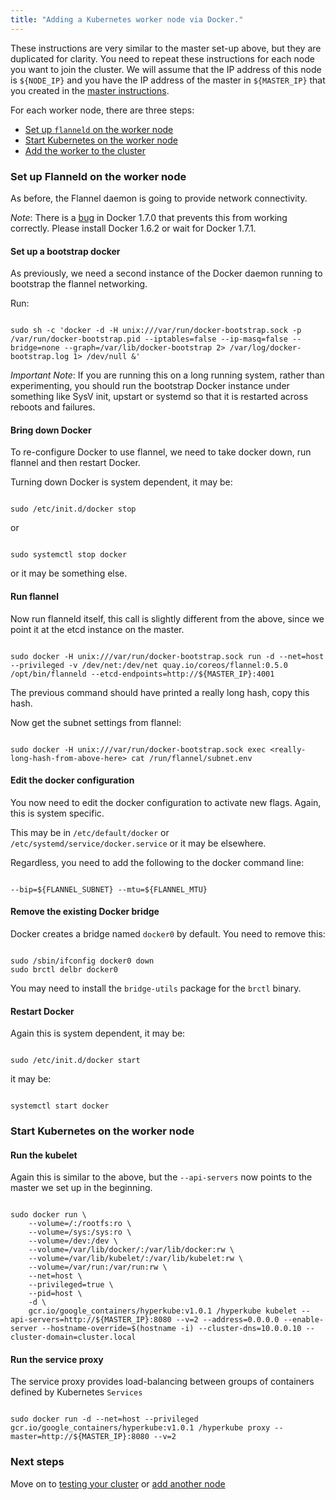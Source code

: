 ```yaml
---
title: "Adding a Kubernetes worker node via Docker."
---
```

These instructions are very similar to the master set-up above, but they are duplicated for clarity.
You need to repeat these instructions for each node you want to join the cluster.
We will assume that the IP address of this node is `${NODE_IP}` and you have the IP address of the master in `${MASTER_IP}` that you created in the [master instructions](master).

For each worker node, there are three steps:
   * [Set up `flanneld` on the worker node](#set-up-flanneld-on-the-worker-node)
   * [Start Kubernetes on the worker node](#start-kubernetes-on-the-worker-node)
   * [Add the worker to the cluster](#add-the-node-to-the-cluster)

### Set up Flanneld on the worker node

As before, the Flannel daemon is going to provide network connectivity.

_Note_:
There is a [bug](https://github.com/docker/docker/issues/14106) in Docker 1.7.0 that prevents this from working correctly.
Please install Docker 1.6.2 or wait for Docker 1.7.1.


#### Set up a bootstrap docker

As previously, we need a second instance of the Docker daemon running to bootstrap the flannel networking.

Run:

```shell

sudo sh -c 'docker -d -H unix:///var/run/docker-bootstrap.sock -p /var/run/docker-bootstrap.pid --iptables=false --ip-masq=false --bridge=none --graph=/var/lib/docker-bootstrap 2> /var/log/docker-bootstrap.log 1> /dev/null &'

```

_Important Note_:
If you are running this on a long running system, rather than experimenting, you should run the bootstrap Docker instance under something like SysV init, upstart or systemd so that it is restarted
across reboots and failures.

#### Bring down Docker

To re-configure Docker to use flannel, we need to take docker down, run flannel and then restart Docker.

Turning down Docker is system dependent, it may be:

```shell

sudo /etc/init.d/docker stop

```

or

```shell

sudo systemctl stop docker

```

or it may be something else.

#### Run flannel

Now run flanneld itself, this call is slightly different from the above, since we point it at the etcd instance on the master.

```shell

sudo docker -H unix:///var/run/docker-bootstrap.sock run -d --net=host --privileged -v /dev/net:/dev/net quay.io/coreos/flannel:0.5.0 /opt/bin/flanneld --etcd-endpoints=http://${MASTER_IP}:4001

```

The previous command should have printed a really long hash, copy this hash.

Now get the subnet settings from flannel:

```shell

sudo docker -H unix:///var/run/docker-bootstrap.sock exec <really-long-hash-from-above-here> cat /run/flannel/subnet.env

```


#### Edit the docker configuration

You now need to edit the docker configuration to activate new flags.  Again, this is system specific.

This may be in `/etc/default/docker` or `/etc/systemd/service/docker.service` or it may be elsewhere.

Regardless, you need to add the following to the docker command line:

```shell

--bip=${FLANNEL_SUBNET} --mtu=${FLANNEL_MTU}

```

#### Remove the existing Docker bridge

Docker creates a bridge named `docker0` by default.  You need to remove this:

```shell

sudo /sbin/ifconfig docker0 down
sudo brctl delbr docker0

```

You may need to install the `bridge-utils` package for the `brctl` binary.

#### Restart Docker

Again this is system dependent, it may be:

```shell

sudo /etc/init.d/docker start

```

it may be:

```shell

systemctl start docker

```

### Start Kubernetes on the worker node

#### Run the kubelet

Again this is similar to the above, but the `--api-servers` now points to the master we set up in the beginning.

```shell

sudo docker run \
    --volume=/:/rootfs:ro \
    --volume=/sys:/sys:ro \
    --volume=/dev:/dev \
    --volume=/var/lib/docker/:/var/lib/docker:rw \
    --volume=/var/lib/kubelet/:/var/lib/kubelet:rw \
    --volume=/var/run:/var/run:rw \
    --net=host \
    --privileged=true \
    --pid=host \ 
    -d \
    gcr.io/google_containers/hyperkube:v1.0.1 /hyperkube kubelet --api-servers=http://${MASTER_IP}:8080 --v=2 --address=0.0.0.0 --enable-server --hostname-override=$(hostname -i) --cluster-dns=10.0.0.10 --cluster-domain=cluster.local

```

#### Run the service proxy

The service proxy provides load-balancing between groups of containers defined by Kubernetes `Services`

```shell

sudo docker run -d --net=host --privileged gcr.io/google_containers/hyperkube:v1.0.1 /hyperkube proxy --master=http://${MASTER_IP}:8080 --v=2

```

### Next steps

Move on to [testing your cluster](testing) or [add another node](#adding-a-kubernetes-worker-node-via-docker)



